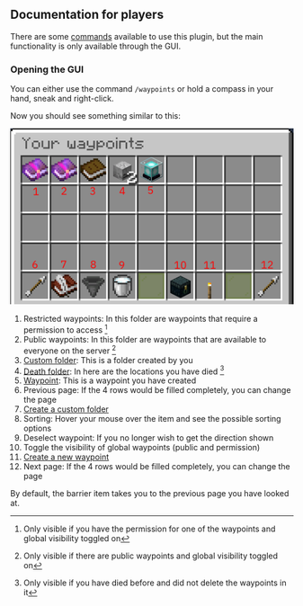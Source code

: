 ## Documentation for players

There are some [commands](commands) available to use this plugin, but the main functionality is only available through the GUI.

### Opening the GUI

You can either use the command `/waypoints` or hold a compass in your hand, sneak and right-click.

Now you should see something similar to this:

![GUI Overview](../images/overview_numbered.png)

1. Restricted waypoints: In this folder are waypoints that require a permission to access [^1]
2. Public waypoints: In this folder are waypoints that are available to everyone on the server [^2]
3. [Custom folder](folder): This is a folder created by you
4. [Death folder](deathfolder): In here are the locations you have died [^3]
5. [Waypoint](waypoint): This is a waypoint you have created
6. Previous page: If the 4 rows would be filled completely, you can change the page
7. [Create a custom folder](createfolder)
8. Sorting: Hover your mouse over the item and see the possible sorting options
9. Deselect waypoint: If you no longer wish to get the direction shown
10. Toggle the visibility of global waypoints (public and permission)
11. [Create a new waypoint](createwaypoint)
12. Next page: If the 4 rows would be filled completely, you can change the page

By default, the barrier item takes you to the previous page you have looked at.

[^1]: Only visible if you have the permission for one of the waypoints and global visibility toggled on
[^2]: Only visible if there are public waypoints and global visibility toggled on
[^3]: Only visible if you have died before and did not delete the waypoints in it